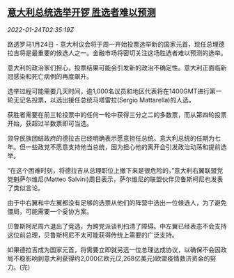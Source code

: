 <!--1642993263000-->
[意大利总统选举开锣 胜选者难以预测](https://cn.reuters.com/article/italy-president-election-0124-idCNKBS2JY059)
------

<div><i>2022-01-24T02:35:19Z</i></div><p>路透罗马1月24日 - 意大利议会将于周一开始投票选举新的国家元首，现任总理德拉吉将是最重要的候选人之一。金融市场将密切关注这场胜选者难以预测的选举。</p><p>意大利的政治家们担心，投票结果可能会引发新的政治不确定性。意大利正面临新冠感染和死亡病例的再度飙升。</p><p>选举过程可能需要几天时间，逾1,000名议员和地区代表将在1400GMT进行第一轮无记名投票，以选出接任总统马塔雷拉(Sergio Mattarella)的人选。</p><p>获胜者需要在前三轮投票中的任何一轮中获得三分之二的多数票，而从第四轮投票开始，获超过半数票即可当选。</p><p>领导民族团结政府的德拉吉已经明确表示愿意担任总统。意大利总统的任期为七年。但一些政党不愿意支持他当总统，因为担心他的离开会引发政治动荡和提前选举。</p><p>“在这个困难时刻，将德拉吉从总理职位上撤下来是很危险的，”意大利右翼联盟党党魁萨尔维尼(Matteo Salvini)周日表示，萨尔维尼的联盟伙伴贝鲁斯柯尼也发表了类似言论。</p><p>由于中右翼和中左翼都没有足够的选票从他们的阵营中选出一位候选人，为了避免僵局，可能需要一个妥协方案。</p><p>贝鲁斯柯尼周六退出了竞选，为跨党派谈判扫清了障碍。中左翼已经表态不会支持这位前总理，贝鲁斯柯尼不太可能获得传统上需要的广泛支持。</p><p>如果德拉吉成为国家元首，将需要立即就另选一位总理达成协议，以确保不会因政局不稳影响到意大利获得约2,000亿欧元(2,268亿美元)欧盟疫情救济资金的努力。(完)</p>
